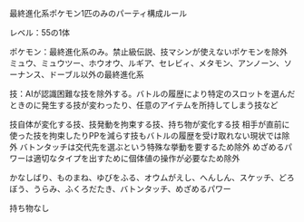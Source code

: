 最終進化系ポケモン1匹のみのパーティ構成ルール

レベル：55の1体

ポケモン：最終進化系のみ。禁止級伝説、技マシンが使えないポケモンを除外
ミュウ、ミュウツー、ホウオウ、ルギア、セレビィ、メタモン、アンノーン、ソーナンス、ドーブル以外の最終進化系

技：AIが認識困難な技を除外する。バトルの履歴により特定のスロットを選んだときのに発生する技が変わったり、任意のアイテムを所持してしまう技など

技自体が変化する技、技発動を拘束する技、持ち物が変化する技
相手が直前に使った技を拘束したりPPを減らす技もバトルの履歴を受け取れない現状では除外
バトンタッチは交代先を選ぶという特殊な挙動を要するため除外
めざめるパワーは適切なタイプを出すために個体値の操作が必要なため除外

かなしばり、ものまね、ゆびをふる、オウムがえし、へんしん、スケッチ、どろぼう、うらみ、ふくろだたき、バトンタッチ、めざめるパワー

持ち物なし
